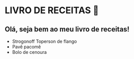 # LIVRO DE RECEITAS :book:

## Olá, seja bem ao meu livro de receitas!

- Strogonoff Toperson de flango
- Pavê pacomê
- Bolo de cenoura
